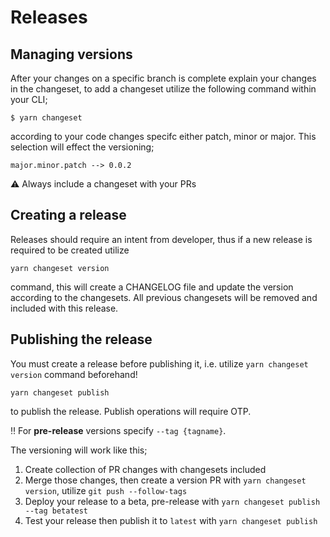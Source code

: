 # Releases

## Managing versions

After your changes on a specific branch is complete explain your changes in the changeset, to add a changeset utilize
the following command within your CLI;

```
$ yarn changeset
```

according to your code changes specifc either patch, minor or major. This selection will effect the versioning;

```
major.minor.patch --> 0.0.2
```

⚠️ Always include a changeset with your PRs

## Creating a release

Releases should require an intent from developer, thus if a new release is required to be created utilize

```
yarn changeset version
```

command, this will create a CHANGELOG file and update the version according to the changesets. All previous changesets will be removed and included with this release.

## Publishing the release

You must create a release before publishing it, i.e. utilize `yarn changeset version` command beforehand!

```
yarn changeset publish
```

to publish the release. Publish operations will require OTP.

‼️ For **pre-release** versions specify `--tag {tagname}`.

The versioning will work like this;

1. Create collection of PR changes with changesets included
2. Merge those changes, then create a version PR with `yarn changeset version`, utilize `git push --follow-tags`
3. Deploy your release to a beta, pre-release with `yarn changeset publish --tag betatest`
4. Test your release then publish it to `latest` with `yarn changeset publish`
